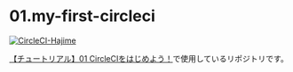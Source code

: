 # 01.my-first-circleci
[![CircleCI-Hajime](https://circleci.com/gh/CircleCI-Hajime/01.my-first-circleci/tree/circleci-project-setup.svg?style=svg)](https://app.circleci.com/pipelines/github/CircleCI-Hajime/01.my-first-circleci?branch=circleci-project-setup)

[【チュートリアル】01 CircleCIをはじめよう！](https://youtu.be/cOHKRYgdzDY)で使用しているリポジトリです。
